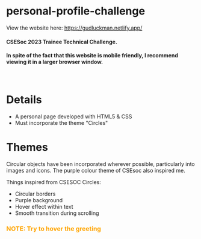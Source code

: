 # personal-profile-challenge

View the website here: https://gudluckman.netlify.app/

#### CSESoc 2023 Trainee Technical Challenge.

#### In spite of the fact that this website is mobile friendly, I recommend viewing it in a larger browser window.

<br>

# Details

- A personal page developed with HTML5 & CSS
- Must incorporate the theme "Circles"

# Themes

Circular objects have been incorporated wherever possible, particularly into images and icons. The purple colour theme of CSEsoc also inspired me.

Things inspired from CSESOC Circles:

- Circular borders
- Purple background
- Hover effect within text
- Smooth transition during scrolling

### <span style="color: orange;"> NOTE: Try to hover the greeting</span>
